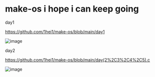 # make-os  i hope i can keep going

day1

https://github.com/1hei1/make-os/blob/main/day1

![image](https://user-images.githubusercontent.com/109926235/198869535-ba436c77-c41c-461c-8e78-da36a1d433d6.png)

day2

https://github.com/1hei1/make-os/blob/main/day(2%2C3%2C4%2C5).c

![image](https://user-images.githubusercontent.com/109926235/200341989-d30e55be-14c0-479c-ad8e-d4236dc0e1b7.png)
